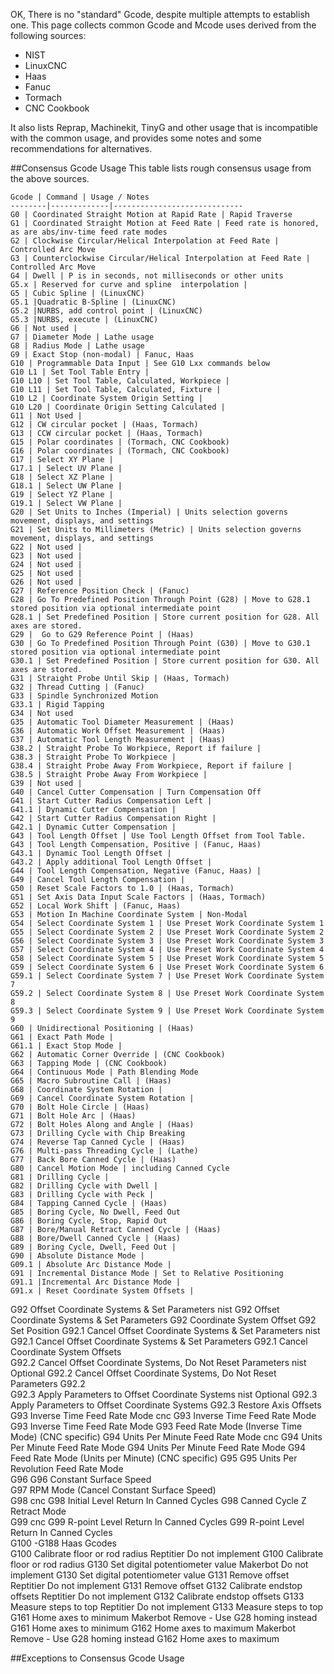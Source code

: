 OK, There is no "standard" Gcode, despite multiple attempts to establish one. This page collects common Gcode and Mcode uses derived from the following sources:

- NIST
- LinuxCNC
- Haas 
- Fanuc
- Tormach
- CNC Cookbook

It also lists Reprap, Machinekit, TinyG and other usage that is incompatible with the common usage, and provides some notes and some recommendations for alternatives.

##Consensus Gcode Usage
This table lists rough consensus usage from the above sources. 

	Gcode | Command | Usage / Notes
	--------|-------------|-----------------------------
	G0 | Coordinated Straight Motion at Rapid Rate | Rapid Traverse
	G1 | Coordinated Straight Motion at Feed Rate | Feed rate is honored, as are abs/inv-time feed rate modes
	G2 | Clockwise Circular/Helical Interpolation at Feed Rate | Controlled Arc Move
	G3 | Counterclockwise Circular/Helical Interpolation at Feed Rate | Controlled Arc Move
	G4 | Dwell | P is in seconds, not milliseconds or other units
	G5.x | Reserved for curve and spline  interpolation |
	G5 | Cubic Spline | (LinuxCNC)
	G5.1 |Quadratic B-Spline | (LinuxCNC)
	G5.2 |NURBS, add control point | (LinuxCNC)
	G5.3 |NURBS, execute | (LinuxCNC)
	G6 | Not used |
	G7 | Diameter Mode | Lathe usage
	G8 | Radius Mode | Lathe usage
	G9 | Exact Stop (non-modal) | Fanuc, Haas
	G10 | Programmable Data Input | See G10 Lxx commands below
	G10 L1 | Set Tool Table Entry |
	G10 L10 | Set Tool Table, Calculated, Workpiece |
	G10 L11 | Set Tool Table, Calculated, Fixture |
	G10 L2 | Coordinate System Origin Setting |
	G10 L20 | Coordinate Origin Setting Calculated |
	G11 | Not Used |
	G12 | CW circular pocket | (Haas, Tormach)
	G13 | CCW circular pocket | (Haas, Tormach) 
	G15 | Polar coordinates | (Tormach, CNC Cookbook)
	G16 | Polar coordinates | (Tormach, CNC Cookbook) 
	G17 | Select XY Plane |
	G17.1 | Select UV Plane | 
	G18 | Select XZ Plane |
	G18.1 | Select UW Plane | 
	G19 | Select YZ Plane |
	G19.1 | Select VW Plane | 
	G20 | Set Units to Inches (Imperial) | Units selection governs movement, displays, and settings
	G21 | Set Units to Millimeters (Metric) | Units selection governs movement, displays, and settings
	G22 | Not used |
	G23 | Not used |
	G24 | Not used |
	G25 | Not used |
	G26 | Not used |
	G27 | Reference Position Check | (Fanuc)	
	G28 | Go To Predefined Position Through Point (G28) | Move to G28.1 stored position via optional intermediate point
	G28.1 | Set Predefined Position | Store current position for G28. All axes are stored.
	G29 |  Go to G29 Reference Point | (Haas)
	G30 | Go To Predefined Position Through Point (G30) | Move to G30.1 stored position via optional intermediate point
	G30.1 | Set Predefined Position | Store current position for G30. All axes are stored.
	G31 | Straight Probe Until Skip | (Haas, Tormach)
	G32 | Thread Cutting | (Fanuc)
	G33 | Spindle Synchronized Motion
	G33.1 | Rigid Tapping
	G34 | Not used
	G35 | Automatic Tool Diameter Measurement | (Haas)
	G36 | Automatic Work Offset Measurement | (Haas)
	G37 | Automatic Tool Length Measurement | (Haas)
	G38.2 | Straight Probe To Workpiece, Report if failure |
	G38.3 | Straight Probe To Workpiece |
	G38.4 | Straight Probe Away From Workpiece, Report if failure |
	G38.5 | Straight Probe Away From Workpiece |
	G39 | Not used |
	G40 | Cancel Cutter Compensation | Turn Compensation Off
	G41 | Start Cutter Radius Compensation Left |
	G41.1 | Dynamic Cutter Compensation |
	G42 | Start Cutter Radius Compensation Right |
	G42.1 | Dynamic Cutter Compensation |
	G43 | Tool Length Offset | Use Tool Length Offset from Tool Table. 
	G43 | Tool Length Compensation, Positive | (Fanuc, Haas)	
	G43.1 | Dynamic Tool Length Offset |
	G43.2 | Apply additional Tool Length Offset |	
	G44 | Tool Length Compensation, Negative (Fanuc, Haas) |
	G49 | Cancel Tool Length Compensation |
	G50 | Reset Scale Factors to 1.0 | (Haas, Tormach)
	G51 | Set Axis Data Input Scale Factors | (Haas, Tormach)
	G52 | Local Work Shift | (Fanuc, Haas)
	G53 | Motion In Machine Coordinate System | Non-Modal
	G54 | Select Coordinate System 1 | Use Preset Work Coordinate System 1
	G55 | Select Coordinate System 2 | Use Preset Work Coordinate System 2
	G56 | Select Coordinate System 3 | Use Preset Work Coordinate System 3
	G57 | Select Coordinate System 4 | Use Preset Work Coordinate System 4
	G58 | Select Coordinate System 5 | Use Preset Work Coordinate System 5
	G59 | Select Coordinate System 6 | Use Preset Work Coordinate System 6
	G59.1 | Select Coordinate System 7 | Use Preset Work Coordinate System 7
	G59.2 | Select Coordinate System 8 | Use Preset Work Coordinate System 8
	G59.3 | Select Coordinate System 9 | Use Preset Work Coordinate System 9
	G60 | Unidirectional Positioning | (Haas)
	G61 | Exact Path Mode |
	G61.1 | Exact Stop Mode	|
	G62 | Automatic Corner Override | (CNC Cookbook)
	G63 | Tapping Mode | (CNC Cookbook)
	G64 | Continuous Mode | Path Blending Mode
	G65 | Macro Subroutine Call | (Haas)
	G68 | Coordinate System Rotation | 
	G69 | Cancel Coordinate System Rotation |
	G70 | Bolt Hole Circle | (Haas)
	G71 | Bolt Hole Arc | (Haas)
	G72 | Bolt Holes Along and Angle | (Haas)	
	G73 | Drilling Cycle with Chip Breaking
	G74 | Reverse Tap Canned Cycle | (Haas)
	G76 | Multi-pass Threading Cycle | (Lathe)
	G77 | Back Bore Canned Cycle | (Haas)
	G80 | Cancel Motion Mode | including Canned Cycle
	G81 | Drilling Cycle |
	G82 | Drilling Cycle with Dwell |
	G83 | Drilling Cycle with Peck |
	G84 | Tapping Canned Cycle | (Haas)	
	G85 | Boring Cycle, No Dwell, Feed Out
	G86 | Boring Cycle, Stop, Rapid Out
	G87 | Bore/Manual Retract Canned Cycle | (Haas)
	G88 | Bore/Dwell Canned Cycle | (Haas)
	G89 | Boring Cycle, Dwell, Feed Out |
	G90 | Absolute Distance Mode |
	G09.1 | Absolute Arc Distance Mode |
	G91 | Incremental Distance Mode	| Set to Relative Positioning
	G91.1 |Incremental Arc Distance Mode |
	G91.x | Reset Coordinate System Offsets | 

G92	Offset Coordinate Systems & Set Parameters	nist		G92	Offset Coordinate Systems & Set Parameters	G92	Coordinate System Offset	G92	Set Position
G92.1	Cancel Offset Coordinate Systems & Set Parameters	nist		G92.1	Cancel Offset Coordinate Systems & Set Parameters	G92.1	Cancel Coordinate System Offsets		
G92.2	Cancel Offset Coordinate Systems, Do Not Reset Parameters	nist	Optional	G92.2	Cancel Offset Coordinate Systems, Do Not Reset Parameters	G92.2			
G92.3	Apply Parameters to Offset Coordinate Systems	nist	Optional	G92.3	Apply Parameters to Offset Coordinate Systems	G92.3	Restore Axis Offsets		
G93	Inverse Time Feed Rate Mode	cnc		G93	Inverse Time Feed Rate Mode	G93	Inverse Time Feed Rate Mode	G93	Feed Rate Mode (Inverse Time Mode) (CNC specific)
G94	Units Per Minute Feed Rate Mode	cnc		G94	Units Per Minute Feed Rate Mode	G94	Units Per Minute Feed Rate Mode	G94	Feed Rate Mode (Units per Minute) (CNC specific)
G95	<reserved>					G95	Units Per Revolution Feed Rate Mode		
G96	<reserved>					G96	Constant Surface Speed		
						G97	RPM Mode (Cancel Constant Surface Speed)		
G98	<reserved>	cnc		G98	Initial Level Return In Canned Cycles	G98	Canned Cycle Z Retract Mode		
G99	<reserved>	cnc		G99	R-point Level Return In Canned Cycles	G99	R-point Level Return In Canned Cycles		
						G100 -G188	Haas Gcodes		
G100	Calibrate floor or rod radius	Reptitier	Do not implement					G100	Calibrate floor or rod radius
G130	Set digital potentiometer value	Makerbot	Do not implement					G130	Set digital potentiometer value
G131	Remove offset	Reptitier	Do not implement					G131	Remove offset
G132	Calibrate endstop offsets	Reptitier	Do not implement					G132	Calibrate endstop offsets
G133	Measure steps to top	Reptitier	Do not implement					G133	Measure steps to top
G161	Home axes to minimum	Makerbot	Remove - Use G28 homing instead					G161	Home axes to minimum
G162	Home axes to maximum	Makerbot	Remove - Use G28 homing instead					G162	Home axes to maximum

##Exceptions to Consensus Gcode Usage
